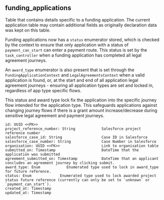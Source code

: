 ## funding_applications

Table that contains details specific to a funding application.  The current application table may contain additional fields as originally declaration data was kept on this table.

Funding applications now has a `status` enumerator stored, which is checked by the context to ensure that only application with a status of `payment_can_start` can enter a payment route. This status is set by the `task_controller` when a funding application has completed all legal agreement journeys. 

 An `award_type` enumerator is also present that is set through the `FundingApplicationContext` and `LegalAgreementsContext` when a valid application is found, or, at the start and end of all application legal agreement journeys - ensuring all application types are set and locked in, regardless of app type specific flows. 

This status and award type lock fix the application into the specific journey flow intended for the application type. This safeguards applications against changing journey flows if there is a grant amount increase/decrease during sensitive legal agreement and payment journeys. 

```
id: UUID <<PK>>                         
project_reference_number: String            Salesforce project reference number
salesforce_case_id: String                  Case ID in Salesforce
salesforce_case_number: String              Case Number in Salesforce
organisation: UUID <<FK>>                   Link to organisation table
submitted_on: Timestamp                     DateTime that the application was submitted
agreement_submitted_on: Timestamp           DateTime that an applicant concludes an agreement journey by clicking submit.
award_type: Enum            Enumerated type used to lock in award_type for future reference. 
status: Enum             Enumerated type used to lock awarded project status future reference (currently can only be set to `unknown` or `payment_can_start`). 
created_at: Timestamp
updated_at: Timestamp
```
